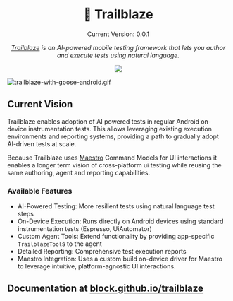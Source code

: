 <div style="text-align: center;">

# 🧭 Trailblaze

Current Version: 0.0.1

_[Trailblaze](https://github.com/block/trailblaze) is an AI-powered mobile testing framework that lets you author and
execute tests using natural language._

<p style="text-align: center;">
  <a href="https://opensource.org/licenses/Apache-2.0">
    <img src="https://img.shields.io/badge/License-Apache_2.0-blue.svg">
  </a>
</p>
</div>

![trailblaze-with-goose-android.gif](docs/assets/images/trailblaze-with-goose-android.gif)

## Current Vision

Trailblaze enables adoption of AI powered tests in regular Android on-device instrumentation tests.
This allows leveraging existing execution environments and reporting systems, providing a path to gradually adopt
AI-driven tests at scale.

Because Trailblaze uses [Maestro](https://github.com/mobile-dev-inc/maestro) Command Models for UI interactions it
enables a longer term vision of cross-platform ui testing while reusing the same authoring, agent
and reporting capabilities.

### Available Features

- AI-Powered Testing: More resilient tests using natural language test steps
- On-Device Execution: Runs directly on Android devices using standard instrumentation tests (Espresso, UiAutomator)
- Custom Agent Tools: Extend functionality by providing app-specific `TrailblazeTool`s to the agent
- Detailed Reporting: Comprehensive test execution reports
- Maestro Integration: Uses a custom build on-device driver for Maestro to leverage intuitive, platform-agnostic UI
  interactions.

## Documentation at <a href="https://block.github.io/trailblaze">block.github.io/trailblaze</a>
